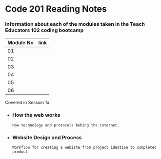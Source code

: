 # Code 201 Reading Notes

### Information about each of the modules taken in the Teach Educators 102 coding bootcamp



  | Module No | link                      |
  |-----------|-----------------------------|
  |  01       | []()                        |
  |  02       |                             |
  |  03       |                             |
  |  04      | []()                        |
  |  05      |                             |
  |  06      |                             |


Covered in Session 1a

- ### How the web works
      How technology and protocols behing the internet.
      
- ### Website Design and Process
      Workflow for creating a webiste from project ideation to completed product
